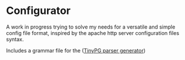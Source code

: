 # Configurator

A work in progress trying to solve my needs for a versatile and simple config file format,
inspired by the apache http server configuration files syntax.

Includes a grammar file for the ([TinyPG parser generator](http://www.codeproject.com/Articles/28294/a-Tiny-Parser-Generator-v1-2))
